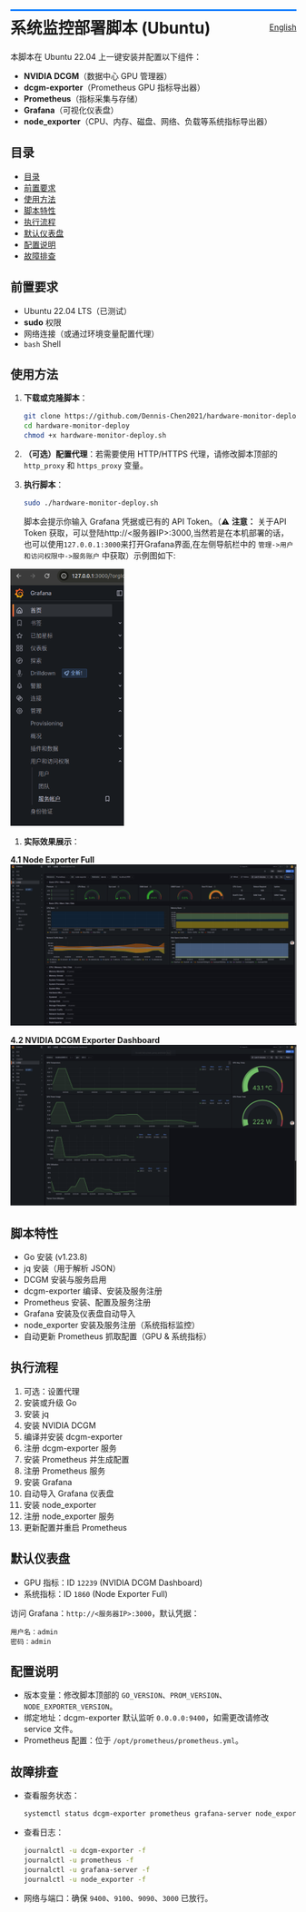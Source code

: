<div style="
    display: flex;
    justify-content: space-between;
    align-items: center;
    border-top: 3px solid #007bff;    /* 顶部蓝色边框 */
    padding: 8px 0;                    /* 顶部和底部留白 */
">
  <h1 style="margin: 0;">系统监控部署脚本 (Ubuntu)</h1>
  <a href="./docs/README_en.md">English</a>
</div>


本脚本在 Ubuntu 22.04 上一键安装并配置以下组件：  
- **NVIDIA DCGM**（数据中心 GPU 管理器）  
- **dcgm-exporter**（Prometheus GPU 指标导出器）  
- **Prometheus**（指标采集与存储）  
- **Grafana**（可视化仪表盘）  
- **node_exporter**（CPU、内存、磁盘、网络、负载等系统指标导出器）

## 目录

- [目录](#目录)
- [前置要求](#前置要求)
- [使用方法](#使用方法)
- [脚本特性](#脚本特性)
- [执行流程](#执行流程)
- [默认仪表盘](#默认仪表盘)
- [配置说明](#配置说明)
- [故障排查](#故障排查)

## 前置要求

- Ubuntu 22.04 LTS（已测试）  
- **sudo** 权限  
- 网络连接（或通过环境变量配置代理）  
- `bash` Shell

## 使用方法

1. **下载或克隆脚本**：
   ```bash
   git clone https://github.com/Dennis-Chen2021/hardware-monitor-deploy.git
   cd hardware-monitor-deploy
   chmod +x hardware-monitor-deploy.sh
   ```

2. **（可选）配置代理**：若需要使用 HTTP/HTTPS 代理，请修改脚本顶部的 `http_proxy` 和 `https_proxy` 变量。

3. **执行脚本**：
   ```bash
   sudo ./hardware-monitor-deploy.sh
   ```
   脚本会提示你输入 Grafana 凭据或已有的 API Token。（⚠️ **注意：** 关于API Token 获取，可以登陆http://<服务器IP>:3000,当然若是在本机部署的话，也可以使用`127.0.0.1:3000`来打开Grafana界面,在左侧导航栏中的 `管理->用户和访问权限中->服务账户` 中获取）示例图如下:
  <img src="./imgs/Grafana1_apikey_ZH.png" alt="Grafana API Key" width="200" />
  
1. **实际效果展示**：
  
  **4.1 Node Exporter Full**
![alt text](./imgs/NodeExporterFull_ZH.png)

  **4.2 NVIDIA DCGM Exporter Dashboard**
![alt text](./imgs/NVIDIADCGMExporterDashboard_ZH.png)
## 脚本特性

- Go 安装 (v1.23.8)  
- jq 安装（用于解析 JSON）  
- DCGM 安装与服务启用  
- dcgm-exporter 编译、安装及服务注册  
- Prometheus 安装、配置及服务注册  
- Grafana 安装及仪表盘自动导入  
- node_exporter 安装及服务注册（系统指标监控）  
- 自动更新 Prometheus 抓取配置（GPU & 系统指标）

## 执行流程

1. 可选：设置代理  
2. 安装或升级 Go  
3. 安装 jq  
4. 安装 NVIDIA DCGM  
5. 编译并安装 dcgm-exporter  
6. 注册 dcgm-exporter 服务  
7. 安装 Prometheus 并生成配置  
8. 注册 Prometheus 服务  
9. 安装 Grafana  
10. 自动导入 Grafana 仪表盘  
11. 安装 node_exporter  
12. 注册 node_exporter 服务  
13. 更新配置并重启 Prometheus

## 默认仪表盘

- GPU 指标：ID `12239` (NVIDIA DCGM Dashboard)  
- 系统指标：ID `1860` (Node Exporter Full)

访问 Grafana：`http://<服务器IP>:3000`，默认凭据：

```
用户名：admin  
密码：admin
```

## 配置说明

- 版本变量：修改脚本顶部的 `GO_VERSION`、`PROM_VERSION`、`NODE_EXPORTER_VERSION`。  
- 绑定地址：dcgm-exporter 默认监听 `0.0.0.0:9400`，如需更改请修改 service 文件。  
- Prometheus 配置：位于 `/opt/prometheus/prometheus.yml`。

## 故障排查

- 查看服务状态：
  ```bash
  systemctl status dcgm-exporter prometheus grafana-server node_exporter
  ```
- 查看日志：
  ```bash
  journalctl -u dcgm-exporter -f
  journalctl -u prometheus -f
  journalctl -u grafana-server -f
  journalctl -u node_exporter -f
  ```
- 网络与端口：确保 `9400`、`9100`、`9090`、`3000` 已放行。
